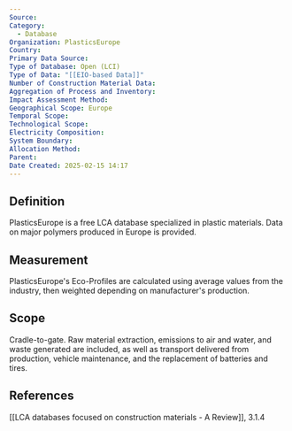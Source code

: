 ```yaml
---
Source: 
Category:
  - Database
Organization: PlasticsEurope
Country: 
Primary Data Source: 
Type of Database: Open (LCI)
Type of Data: "[[EIO-based Data]]"
Number of Construction Material Data: 
Aggregation of Process and Inventory: 
Impact Assessment Method: 
Geographical Scope: Europe
Temporal Scope: 
Technological Scope: 
Electricity Composition: 
System Boundary: 
Allocation Method: 
Parent: 
Date Created: 2025-02-15 14:17
---
```

## Definition
PlasticsEurope is a free LCA database specialized in plastic materials. Data on major polymers produced in Europe is provided. 
## Measurement
PlasticsEurope's Eco-Profiles are calculated using average values from the industry, then weighted depending on manufacturer's production.
## Scope
Cradle-to-gate.
Raw material extraction, emissions to air and water, and waste generated are included, as well as transport delivered from production, vehicle maintenance, and the replacement of batteries and tires.

## References
[[LCA databases focused on construction materials - A Review]], 3.1.4